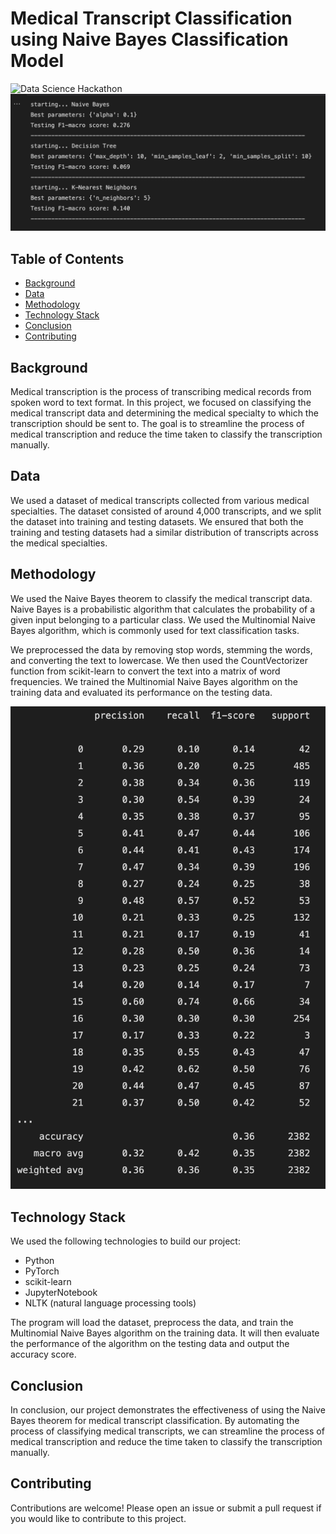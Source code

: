 # Medical Transcript Classification using Naive Bayes Classification Model

![Data Science Hackathon](https://img.shields.io/badge/Data%20Science-Hackathon-blue)
![Alt text](ClassificationModels/ProjectPictures/screenshot1.png)

## Table of Contents

- [Background](#background)
- [Data](#data)
- [Methodology](#methodology)
- [Technology Stack](#technology-stack)
- [Conclusion](#conclusion)
- [Contributing](#contributing)

## Background

Medical transcription is the process of transcribing medical records from spoken word to text format. In this project, we focused on classifying the medical transcript data and determining the medical specialty to which the transcription should be sent to. The goal is to streamline the process of medical transcription and reduce the time taken to classify the transcription manually.

## Data

We used a dataset of medical transcripts collected from various medical specialties. The dataset consisted of around 4,000 transcripts, and we split the dataset into training and testing datasets. We ensured that both the training and testing datasets had a similar distribution of transcripts across the medical specialties.

## Methodology

We used the Naive Bayes theorem to classify the medical transcript data. Naive Bayes is a probabilistic algorithm that calculates the probability of a given input belonging to a particular class. We used the Multinomial Naive Bayes algorithm, which is commonly used for text classification tasks. 

We preprocessed the data by removing stop words, stemming the words, and converting the text to lowercase. We then used the CountVectorizer function from scikit-learn to convert the text into a matrix of word frequencies. We trained the Multinomial Naive Bayes algorithm on the training data and evaluated its performance on the testing data.

![Alt text](ClassificationModels/ProjectPictures/screenshot2.png)

## Technology Stack

We used the following technologies to build our project:

- Python
- PyTorch
- scikit-learn
- JupyterNotebook
- NLTK (natural language processing tools)

The program will load the dataset, preprocess the data, and train the Multinomial Naive Bayes algorithm on the training data. It will then evaluate the performance of the algorithm on the testing data and output the accuracy score.

## Conclusion

In conclusion, our project demonstrates the effectiveness of using the Naive Bayes theorem for medical transcript classification. By automating the process of classifying medical transcripts, we can streamline the process of medical transcription and reduce the time taken to classify the transcription manually.

## Contributing

Contributions are welcome! Please open an issue or submit a pull request if you would like to contribute to this project.


